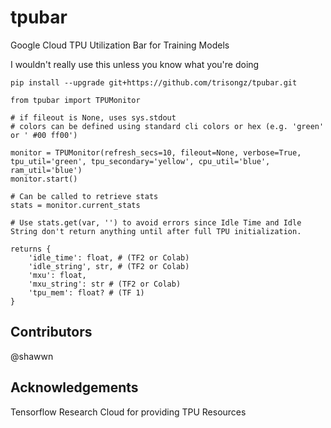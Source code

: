 # tpubar
 Google Cloud TPU Utilization Bar for Training Models

I wouldn't really use this unless you know what you're doing

```shell
pip install --upgrade git+https://github.com/trisongz/tpubar.git
```


```python3
from tpubar import TPUMonitor

# if fileout is None, uses sys.stdout
# colors can be defined using standard cli colors or hex (e.g. 'green' or ' #00 ff00')

monitor = TPUMonitor(refresh_secs=10, fileout=None, verbose=True, tpu_util='green', tpu_secondary='yellow', cpu_util='blue', ram_util='blue')
monitor.start()

# Can be called to retrieve stats
stats = monitor.current_stats

# Use stats.get(var, '') to avoid errors since Idle Time and Idle String don't return anything until after full TPU initialization.

returns {
    'idle_time': float, # (TF2 or Colab)
    'idle_string', str, # (TF2 or Colab)
    'mxu': float,
    'mxu_string': str # (TF2 or Colab)
    'tpu_mem': float? # (TF 1)
}

```

## Contributors

@shawwn

## Acknowledgements

Tensorflow Research Cloud for providing TPU Resources